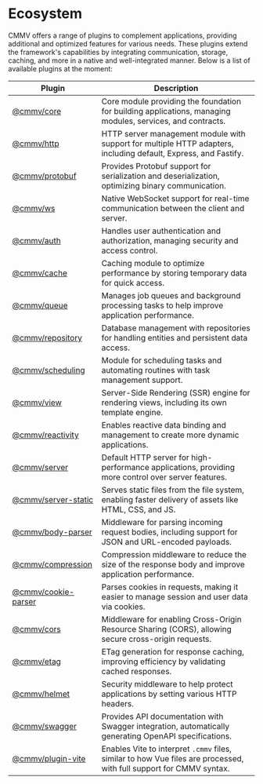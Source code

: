 # Ecosystem

CMMV offers a range of plugins to complement applications, providing additional and optimized features for various needs. These plugins extend the framework's capabilities by integrating communication, storage, caching, and more in a native and well-integrated manner. Below is a list of available plugins at the moment:

| Plugin                 | Description                                                                                       |
|------------------------|---------------------------------------------------------------------------------------------------|
| [@cmmv/core](https://github.com/andrehrferreira/cmmv/tree/main/packages/core)             | Core module providing the foundation for building applications, managing modules, services, and contracts. |
| [@cmmv/http](https://github.com/andrehrferreira/cmmv/tree/main/packages/http)            | HTTP server management module with support for multiple HTTP adapters, including default, Express, and Fastify. |
| [@cmmv/protobuf](https://github.com/andrehrferreira/cmmv/tree/main/packages/protobuf)         | Provides Protobuf support for serialization and deserialization, optimizing binary communication.  |
| [@cmmv/ws](https://github.com/andrehrferreira/cmmv/tree/main/packages/ws)               | Native WebSocket support for real-time communication between the client and server.               |
| [@cmmv/auth](https://github.com/andrehrferreira/cmmv/tree/main/packages/auth)             | Handles user authentication and authorization, managing security and access control.              |
| [@cmmv/cache](https://github.com/andrehrferreira/cmmv/tree/main/packages/cache)            | Caching module to optimize performance by storing temporary data for quick access.                |
| [@cmmv/queue](https://github.com/andrehrferreira/cmmv/tree/main/packages/queue)            | Manages job queues and background processing tasks to help improve application performance.        |
| [@cmmv/repository](https://github.com/andrehrferreira/cmmv/tree/main/packages/repository)       | Database management with repositories for handling entities and persistent data access.           |
| [@cmmv/scheduling](https://github.com/andrehrferreira/cmmv/tree/main/packages/scheduling)       | Module for scheduling tasks and automating routines with task management support.                 |
| [@cmmv/view](https://github.com/andrehrferreira/cmmv/tree/main/packages/view)             | Server-Side Rendering (SSR) engine for rendering views, including its own template engine.         |
| [@cmmv/reactivity](https://github.com/andrehrferreira/cmmv-reactivity)       | Enables reactive data binding and management to create more dynamic applications.                 |
| [@cmmv/server](https://github.com/andrehrferreira/cmmv-server/tree/main/packages/server)           | Default HTTP server for high-performance applications, providing more control over server features. |
| [@cmmv/server-static](https://github.com/andrehrferreira/cmmv-server/tree/main/packages/server-static)    | Serves static files from the file system, enabling faster delivery of assets like HTML, CSS, and JS. |
| [@cmmv/body-parser](https://github.com/andrehrferreira/cmmv-server/tree/main/packages/body-parser)      | Middleware for parsing incoming request bodies, including support for JSON and URL-encoded payloads. |
| [@cmmv/compression](https://github.com/andrehrferreira/cmmv-server/tree/main/packages/compression)      | Compression middleware to reduce the size of the response body and improve application performance. |
| [@cmmv/cookie-parser](https://github.com/andrehrferreira/cmmv-server/tree/main/packages/cookie-parser)    | Parses cookies in requests, making it easier to manage session and user data via cookies.         |
| [@cmmv/cors](https://github.com/andrehrferreira/cmmv-server/tree/main/packages/cors)             | Middleware for enabling Cross-Origin Resource Sharing (CORS), allowing secure cross-origin requests. |
| [@cmmv/etag](https://github.com/andrehrferreira/cmmv-server/tree/main/packages/etag)             | ETag generation for response caching, improving efficiency by validating cached responses.        |
| [@cmmv/helmet](https://github.com/andrehrferreira/cmmv-server/tree/main/packages/helmet)           | Security middleware to help protect applications by setting various HTTP headers.                 |
| [@cmmv/swagger](https://github.com/andrehrferreira/cmmv-swagger)          | Provides API documentation with Swagger integration, automatically generating OpenAPI specifications. |
| [@cmmv/plugin-vite](https://github.com/andrehrferreira/cmmv-swagger)          | Enables Vite to interpret ``.cmmv`` files, similar to how Vue files are processed, with full support for CMMV syntax. |
